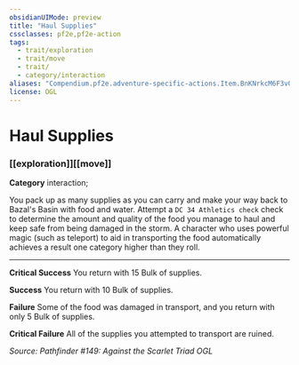 ```yaml
---
obsidianUIMode: preview
title: "Haul Supplies"
cssclasses: pf2e,pf2e-action
tags:
  - trait/exploration
  - trait/move
  - trait/
  - category/interaction
aliases: "Compendium.pf2e.adventure-specific-actions.Item.BnKNrkcM6F3v0p7s"
license: OGL
---
```

# Haul Supplies

### [[exploration]][[move]]

**Category** interaction; 




You pack up as many supplies as you can carry and make your way back to Bazal's Basin with food and water. Attempt a `DC 34 Athletics check` check to determine the amount and quality of the food you manage to haul and keep safe from being damaged in the storm. A character who uses powerful magic (such as teleport) to aid in transporting the food automatically achieves a result one category higher than they roll.

* * *

**Critical Success** You return with 15 Bulk of supplies.

**Success** You return with 10 Bulk of supplies.

**Failure** Some of the food was damaged in transport, and you return with only 5 Bulk of supplies.

**Critical Failure** All of the supplies you attempted to transport are ruined.

*Source: Pathfinder #149: Against the Scarlet Triad*
*OGL*